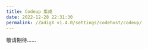 ```yaml
---
title: Codeup 集成
date: 2022-12-28 22:31:30
permalink: /ZadigX v1.4.0/settings/codehost/codeup/
---
```



敬请期待……